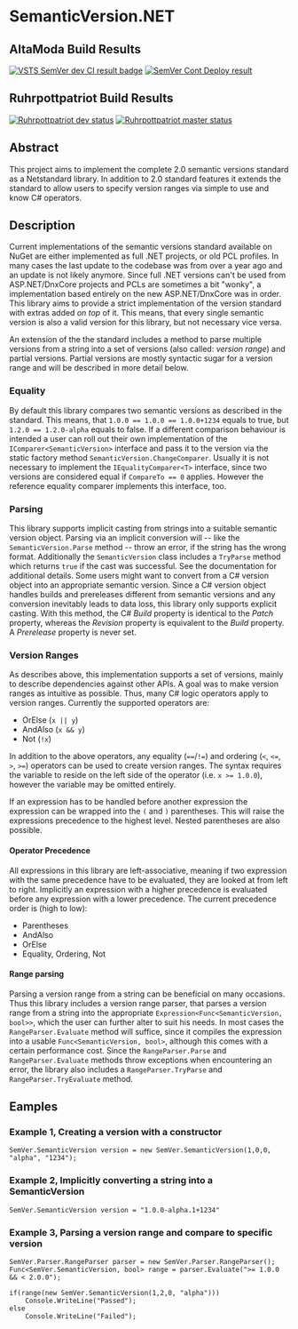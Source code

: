 # SemanticVersion.NET
## AltaModa Build Results
[![VSTS SemVer dev CI result badge](https://altamoda.visualstudio.com/_apis/public/build/definitions/0939118e-8ff6-4dd0-904f-67c3adf1aae6/3/badge)](https://altamoda.visualstudio.com/SemanticVersion/_Build/?definitionId=3 "CI build definition")
[![SemVer Cont Deploy result](https://altamoda.visualstudio.com/_apis/public/build/definitions/0939118e-8ff6-4dd0-904f-67c3adf1aae6/4/badge)](https://altamoda.visualstudio.com/SemanticVersion/_Build/?definitionId=4 "CD build definition")


## Ruhrpottpatriot Build Results
[![Ruhrpottpatriot dev status](https://ci.appveyor.com/api/projects/status/a1lsuyalpn9u51ot?svg=true)](https://ci.appveyor.com/project/Ruhrpottpatriot/semanticversion "Ruhrpot Patriot dev status")
[![Ruhrpottpatriot master status](https://ci.appveyor.com/api/projects/status/a1lsuyalpn9u51ot/branch/master?svg=true)](https://ci.appveyor.com/project/Ruhrpottpatriot/semanticversion/branch/master "Ruhrpot Patriot master status")


## Abstract
This project aims to implement the complete 2.0 semantic versions standard as a Netstandard library. In addition to 2.0 standard features it extends the standard to allow users to specify version ranges via simple to use and know C# operators.

## Description
Current implementations of the semantic versions standard available on NuGet are either implemented as full .NET projects, or old PCL profiles. In many cases the last update to the codebase was from over a year ago and an update is not likely anymore. Since full .NET versions can't be used from ASP.NET/DnxCore projects and PCLs are sometimes a bit "wonky", a implementation based entirely on the new ASP.NET/DnxCore was in order.
This library aims to provide a strict implementation of the version standard with extras added *on top* of it. This means, that every single semantic version is also a valid version for this library, but not necessary vice versa.

An extension of the the standard includes a method to parse multiple versions from a string into a set of versions (also called: *version range*) and partial versions. Partial versions are mostly syntactic sugar for a version range and will be described in more detail below.

### Equality
By default this library compares two semantic versions as described in the standard. This means, that `1.0.0 == 1.0.0 == 1.0.0+1234` equals to true, but `1.2.0 == 1.2.0-alpha` equals to false.
If a different comparison behaviour is intended a user can roll out their own implementation of the `IComparer<SemanticVersion>` interface and pass it to the version via the static factory method `SemanticVersion.ChangeComparer`. Usually it is not necessary to  implement the `IEqualityComparer<T>` interface, since two versions are considered equal if `CompareTo == 0` applies. However the reference equality comparer implements this interface, too.

### Parsing
This library supports implicit casting from strings into a suitable semantic version object. Parsing via an implicit conversion will -- like the `SemanticVersion.Parse` method -- throw an error, if the string has the wrong format. Additionally the `SemanticVersion` class includes a `TryParse` method which returns `true` if the cast was successful. See the documentation for additional details.
Some users might want to convert from a C# version object into an appropriate semantic version. Since a C# version object handles builds and prereleases different from semantic versions and any conversion inevitably leads to data loss, this library only supports explicit casting. With this method, the C# *Build* property is identical to the *Patch* property, whereas the *Revision* property is equivalent to the *Build* property. A *Prerelease* property is never set.

### Version Ranges
As describes above, this implementation supports a set of versions, mainly to describe dependencies against other APIs. A goal was to make version ranges as intuitive as possible. Thus, many C# logic operators apply to version ranges. Currently the supported operators are:
* OrElse (`x || y`)
* AndAlso (`x && y`)
* Not (`!x`)

In addition to the above operators, any equality (`==`/`!=`) and ordering (`<`, `<=`, `>`, `>=`) operators can be used to create version ranges. The syntax requires the variable to reside on the left side of the operator (i.e. `x >= 1.0.0`), however the variable may be omitted entirely.

If an expression has to be handled before another expression the expression can be wrapped into the `(` and `)` parentheses. This will raise the expressions precedence to the highest level. Nested parentheses are also possible.

#### Operator Precedence
All expressions in this library are left-associative, meaning if two expression with the same precedence have to be evaluated, they are looked at from left to right. Implicitly an expression with a higher precedence is evaluated before any expression with a lower precedence. The current precedence order is (high to low):
* Parentheses
* AndAlso
* OrElse
* Equality, Ordering, Not

#### Range parsing
Parsing a version range from a string can be beneficial on many occasions. Thus this library includes a version range parser, that parses a version range from a string into the appropriate `Expression<Func<SemanticVersion, bool>>`, which the user can further alter to suit his needs. In most cases the `RangeParser.Evaluate` method will suffice, since it compiles the expression into a usable `Func<SemanticVersion, bool>`, although this comes with a certain performance cost.
Since the `RangeParser.Parse` and `RangeParser.Evaluate` methods throw exceptions when encountering an error, the library also includes a `RangeParser.TryParse` and `RangeParser.TryEvaluate` method.

## Eamples
### Example 1, Creating a version with a constructor
```
SemVer.SemanticVersion version = new SemVer.SemanticVersion(1,0,0, "alpha", "1234");
```

### Example 2, Implicitly converting a string into a SemanticVersion
```
SemVer.SemanticVersion version = "1.0.0-alpha.1+1234"
```

### Example 3, Parsing a version range and compare to specific version
```
SemVer.Parser.RangeParser parser = new SemVer.Parser.RangeParser();
Func<SemVer.SemanticVersion, bool> range = parser.Evaluate(">= 1.0.0 && < 2.0.0");

if(range(new SemVer.SemanticVersion(1,2,0, "alpha")))
    Console.WriteLine("Passed");
else
    Console.WriteLine("Failed");
```
